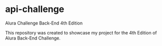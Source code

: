 # api-challenge
Alura Challenge Back-End 4th Edition

This repository was created to showcase my project for the 4th Edition of Alura Back-End Challenge.

